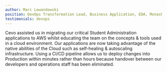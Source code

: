 ```yaml
---
author: Marc Lewandowski
position: DevOps Transformation Lead, Business Application, EDA, Monash University
testimonials: devops
---
```

Cevo assisted us in migrating our critical Student Administration applications to AWS whilst educating the team on the concepts & tools used in a cloud environment.
Our applications are now taking advantage of the native abilities of the Cloud such as self-healing & autoscaling infrastructure. Using a CI/CD pipeline allows us to deploy changes into Production within minutes rather than hours because handover between our developers and operations staff has been eliminated.
